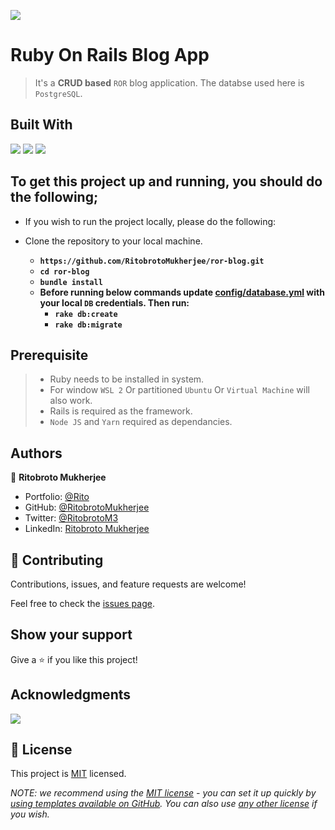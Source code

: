 ![](https://img.shields.io/badge/Ritobroto-Mukherjee-yellow?labelColor=blue)

# Ruby On Rails Blog App

> It's a **CRUD based** `ROR` blog application. The databse used here is `PostgreSQL`.

## Built With

![](https://img.shields.io/badge/Ruby-red)&nbsp;![](https://img.shields.io/badge/Github-yellow)&nbsp;![](https://img.shields.io/badge/Rails-red)


## To get this project up and running, you should do the following;
- If you wish to run the project locally, please do the following:

- Clone the repository to your local machine.
    - **`https://github.com/RitobrotoMukherjee/ror-blog.git`**
    - **`cd ror-blog`**
    - **`bundle install`**
    - **Before running below commands update [config/database.yml](./config/database.yml) with your local `DB` credentials. Then run:**
      - **`rake db:create`**
      - **`rake db:migrate`**

## Prerequisite

> - Ruby needs to be installed in system.
> - For window `WSL 2` Or partitioned `Ubuntu` Or `Virtual Machine` will also work.
> - Rails is required as the framework.
> - `Node JS` and `Yarn` required as dependancies.

## Authors

👤 **Ritobroto Mukherjee**

- Portfolio: [@Rito](https://ritobroto-mukherjee.blogspot.com/)
- GitHub: [@RitobrotoMukherjee](https://github.com/RitobrotoMukherjee)
- Twitter: [@RitobrotoM3](https://twitter.com/RitobrotoM3)
- LinkedIn: [Ritobroto Mukherjee](https://www.linkedin.com/in/ritobroto-mukherjee-519148ba/)

## 🤝 Contributing

Contributions, issues, and feature requests are welcome!

Feel free to check the [issues page](../../issues/).

## Show your support

Give a ⭐️ if you like this project!

## Acknowledgments

![](https://img.shields.io/badge/Microverse-blueviolet)

## 📝 License

This project is [MIT](./LICENSE) licensed.

_NOTE: we recommend using the [MIT license](https://choosealicense.com/licenses/mit/) - you can set it up quickly by [using templates available on GitHub](https://docs.github.com/en/communities/setting-up-your-project-for-healthy-contributions/adding-a-license-to-a-repository). You can also use [any other license](https://choosealicense.com/licenses/) if you wish._
